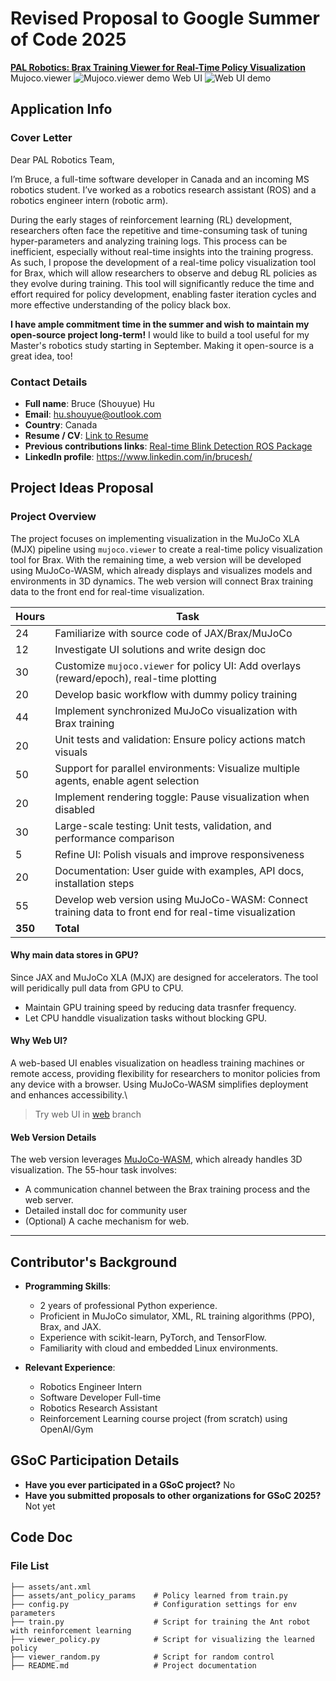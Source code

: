 # Revised Proposal to Google Summer of Code 2025  
**[PAL Robotics: Brax Training Viewer for Real-Time Policy Visualization](https://pal-robotics.com/2025-google-summer-code-proposals/)**\
Mujoco.viewer
![Mujoco.viewer demo](https://github.com/bsyh/brax/blob/main/doc/random.gif?raw=true)
Web UI
![Web UI demo](https://github.com/bsyh/brax/blob/main/doc/web_demo.gif?raw=true)

## Application Info

### Cover Letter
Dear PAL Robotics Team,

I’m Bruce, a full-time software developer in Canada and an incoming MS robotics student. I’ve worked as a robotics research assistant (ROS) and a robotics engineer intern (robotic arm).

During the early stages of reinforcement learning (RL) development, researchers often face the repetitive and time-consuming task of tuning hyper-parameters and analyzing training logs. This process can be inefficient, especially without real-time insights into the training progress. As such, I propose the development of a real-time policy visualization tool for Brax, which will allow researchers to observe and debug RL policies as they evolve during training. This tool will significantly reduce the time and effort required for policy development, enabling faster iteration cycles and more effective understanding of the policy black box.

**I have ample commitment time in the summer and wish to maintain my open-source project long-term!** I would like to build a tool useful for my Master's robotics study starting in September. Making it open-source is a great idea, too!

### Contact Details
- **Full name**: Bruce (Shouyue) Hu  
- **Email**: hu.shouyue@outlook.com  
- **Country**: Canada  
- **Resume / CV**: [Link to Resume](doc/resume_bruce_hu.pdf)  
- **Previous contributions links**: [Real-time Blink Detection ROS Package](https://github.com/bsyh/blink_detect_live)  
- **LinkedIn profile**: https://www.linkedin.com/in/brucesh/

## Project Ideas Proposal

### Project Overview
The project focuses on implementing visualization in the MuJoCo XLA (MJX) pipeline using `mujoco.viewer` to create a real-time policy visualization tool for Brax. With the remaining time, a web version will be developed using MuJoCo-WASM, which already displays and visualizes models and environments in 3D dynamics. The web version will connect Brax training data to the front end for real-time visualization.


| **Hours** | **Task**                                                                 |
|-----------|--------------------------------------------------------------------------|
| 24        | Familiarize with source code of JAX/Brax/MuJoCo                          |
| 12        | Investigate UI solutions and write design doc                           |
| 30        | Customize `mujoco.viewer` for policy UI: Add overlays (reward/epoch), real-time plotting |
| 20        | Develop basic workflow with dummy policy training                       |
| 44        | Implement synchronized MuJoCo visualization with Brax training          |
| 20        | Unit tests and validation: Ensure policy actions match visuals          |
| 50        | Support for parallel environments: Visualize multiple agents, enable agent selection |
| 20        | Implement rendering toggle: Pause visualization when disabled           |
| 30        | Large-scale testing: Unit tests, validation, and performance comparison |
| 5        | Refine UI: Polish visuals and improve responsiveness                    |
| 20        | Documentation: User guide with examples, API docs, installation steps   |
| 55        | Develop web version using MuJoCo-WASM: Connect training data to front end for real-time visualization |
| **350**   | **Total**                                                               |

#### Why main data stores in GPU?
Since JAX and MuJoCo XLA (MJX) are designed for accelerators. The tool will peridically pull data from GPU to CPU. 
- Maintain GPU training speed by reducing data trasnfer frequency.
- Let CPU handdle visualization tasks without blocking GPU.

#### Why Web UI?
A web-based UI enables visualization on headless training machines or remote access, providing flexibility for researchers to monitor policies from any device with a browser. Using MuJoCo-WASM simplifies deployment and enhances accessibility.\
> Try web UI in [web](https://github.com/bsyh/brax/tree/web) branch

#### Web Version Details
The web version leverages [MuJoCo-WASM](https://github.com/zalo/mujoco_wasm#), which already handles 3D visualization. The 55-hour task involves:
- A communication channel between the Brax training process and the web server.
- Detailed install doc for community user
- (Optional) A cache mechanism for web.

---

## Contributor's Background
- **Programming Skills**:  
  - 2 years of professional Python experience.  
  - Proficient in MuJoCo simulator, XML, RL training algorithms (PPO), Brax, and JAX.  
  - Experience with scikit-learn, PyTorch, and TensorFlow.  
  - Familiarity with cloud and embedded Linux environments.  

- **Relevant Experience**:  
  - Robotics Engineer Intern  
  - Software Developer Full-time  
  - Robotics Research Assistant  
  - Reinforcement Learning course project (from scratch) using OpenAI/Gym  

## GSoC Participation Details
- **Have you ever participated in a GSoC project?** No  
- **Have you submitted proposals to other organizations for GSoC 2025?** Not yet  

## Code Doc
### File List
```
├── assets/ant.xml
├── assets/ant_policy_params	# Policy learned from train.py         
├── config.py                   # Configuration settings for env parameters
├── train.py                    # Script for training the Ant robot with reinforcement learning
├── viewer_policy.py            # Script for visualizing the learned policy
├── viewer_random.py         	# Script for random control
├── README.md               	# Project documentation
```
